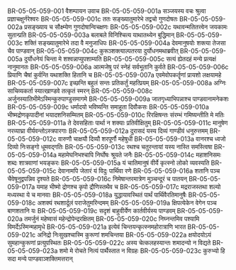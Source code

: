 BR-05-05-059-001	वैशम्पायन उवाच
BR-05-05-059-001a	सञ्जयस्य वचः श्रुत्वा प्रज्ञाचक्षुर्नरेश्वरः
BR-05-05-059-001c	ततः सङ्ख्यातुमारेभे तद्वचो गुणदोषतः
BR-05-05-059-002a	प्रसङ्ख्याय च सौक्ष्म्येण गुणदोषान्विचक्षणः
BR-05-05-059-002c	यथावन्मतितत्त्वेन जयकामः सुतान्प्रति
BR-05-05-059-003a	बलाबले विनिश्चित्य याथातथ्येन बुद्धिमान्
BR-05-05-059-003c	शक्तिं सङ्ख्यातुमारेभे तदा वै मनुजाधिपः
BR-05-05-059-004a	देवमानुषयोः शक्त्या तेजसा चैव पाण्डवान्
BR-05-05-059-004c	कुरूञ्शक्त्याल्पतरया दुर्योधनमथाब्रवीत्
BR-05-05-059-005a	दुर्योधनेयं चिन्ता मे शश्वन्नाप्युपशाम्यति
BR-05-05-059-005c	सत्यं ह्येतदहं मन्ये प्रत्यक्षं नानुमानतः
BR-05-05-059-006a	आत्मजेषु परं स्नेहं सर्वभूतानि कुर्वते
BR-05-05-059-006c	प्रियाणि चैषां कुर्वन्ति यथाशक्ति हितानि च
BR-05-05-059-007a	एवमेवोपकर्तॄणां प्रायशो लक्षयामहे
BR-05-05-059-007c	इच्छन्ति बहुलं सन्तः प्रतिकर्तुं महत्प्रियम्
BR-05-05-059-008a	अग्निः साचिव्यकर्ता स्यात्खाण्डवे तत्कृतं स्मरन्
BR-05-05-059-008c	अर्जुनस्यातिभीमेऽस्मिन्कुरुपाण्डुसमागमे
BR-05-05-059-009a	जातगृध्याभिपन्नाश्च पाण्डवानामनेकशः
BR-05-05-059-009c	धर्मादयो भविष्यन्ति समाहूता दिवौकसः
BR-05-05-059-010a	भीष्मद्रोणकृपादीनां भयादशनिसम्मितम्
BR-05-05-059-010c	रिरक्षिषन्तः संरम्भं गमिष्यन्तीति मे मतिः
BR-05-05-059-011a	ते देवसहिताः पार्था न शक्याः प्रतिवीक्षितुम्
BR-05-05-059-011c	मानुषेण नरव्याघ्रा वीर्यवन्तोऽस्त्रपारगाः
BR-05-05-059-012a	दुरासदं यस्य दिव्यं गाण्डीवं धनुरुत्तमम्
BR-05-05-059-012c	वारुणौ चाक्षयौ दिव्यौ शरपूर्णौ महेषुधी
BR-05-05-059-013a	वानरश्च ध्वजो दिव्यो निःसङ्गो धूमवद्गतिः
BR-05-05-059-013c	रथश्च चतुरन्तायां यस्य नास्ति समस्त्विषा
BR-05-05-059-014a	महामेघनिभश्चापि निर्घोषः श्रूयते जनैः
BR-05-05-059-014c	महाशनिसमः शब्दः शात्रवाणां भयङ्करः
BR-05-05-059-015a	यं चातिमानुषं वीर्ये कृत्स्नो लोको व्यवस्यति
BR-05-05-059-015c	देवानामपि जेतारं यं विदुः पार्थिवा रणे
BR-05-05-059-016a	शतानि पञ्च चैवेषूनुद्वपन्निव दृश्यते
BR-05-05-059-016c	निमेषान्तरमात्रेण मुञ्चन्दूरं च पातयन्
BR-05-05-059-017a	यमाह भीष्मो द्रोणश्च कृपो द्रौणिस्तथैव च
BR-05-05-059-017c	मद्रराजस्तथा शल्यो मध्यस्था ये च मानवाः
BR-05-05-059-018a	युद्धायावस्थितं पार्थं पार्थिवैरतिमानुषैः
BR-05-05-059-018c	अशक्यं रथशार्दूलं पराजेतुमरिन्दमम्
BR-05-05-059-019a	क्षिपत्येकेन वेगेन पञ्च बाणशतानि यः
BR-05-05-059-019c	सदृशं बाहुवीर्येण कार्तवीर्यस्य पाण्डवम्
BR-05-05-059-020a	तमर्जुनं महेष्वासं महेन्द्रोपेन्द्ररक्षितम्
BR-05-05-059-020c	निघ्नन्तमिव पश्यामि विमर्देऽस्मिन्महामृधे
BR-05-05-059-021a	इत्येवं चिन्तयन्कृत्स्नमहोरात्राणि भारत
BR-05-05-059-021c	अनिद्रो निःसुखश्चास्मि कुरूणां शमचिन्तया
BR-05-05-059-022a	क्षयोदयोऽयं सुमहान्कुरूणां प्रत्युपस्थितः
BR-05-05-059-022c	अस्य चेत्कलहस्यान्तः शमादन्यो न विद्यते
BR-05-05-059-023a	शमो मे रोचते नित्यं पार्थैस्तात न विग्रहः
BR-05-05-059-023c	कुरुभ्यो हि सदा मन्ये पाण्डवाञ्शक्तिमत्तरान्
